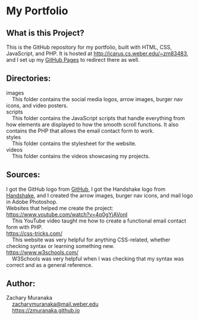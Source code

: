 # My Portfolio

## What is this Project?

This is the GitHub repository for my portfolio, built with HTML, CSS, JavaScript, and PHP. It is hosted at http://icarus.cs.weber.edu/~zm83483, and I set up my [GitHub Pages](https://zmuranaka.github.io) to redirect there as well.

## Directories:

images  
&nbsp;&nbsp;&nbsp;&nbsp;This folder contains the social media logos, arrow images, burger nav icons, and video posters.  
scripts  
&nbsp;&nbsp;&nbsp;&nbsp;This folder contains the JavaScript scripts that handle everything from how elements are displayed to how the smooth scroll functions. It also contains the PHP that allows the email contact form to work.  
styles  
&nbsp;&nbsp;&nbsp;&nbsp;This folder contains the stylesheet for the website.  
videos  
&nbsp;&nbsp;&nbsp;&nbsp;This folder contains the videos showcasing my projects.

## Sources:

I got the GitHub logo from [GitHub](https://github.com/logos), I got the Handshake logo from
[Handshake](https://weber.joinhandshake.com), and I created the arrow images, burger nav icons, and mail logo in Adobe Photoshop.  
Websites that helped me create the project:  
https://www.youtube.com/watch?v=4q0gYjAVonI  
&nbsp;&nbsp;&nbsp;&nbsp;This YouTube video taught me how to create a functional email contact form with PHP.  
https://css-tricks.com/  
&nbsp;&nbsp;&nbsp;&nbsp;This website was very helpful for anything CSS-related, whether checking syntax or learning something new.  
https://www.w3schools.com/  
&nbsp;&nbsp;&nbsp;&nbsp;W3Schools was very helpful when I was checking that my syntax was correct and as a general reference.

## Author:

Zachary Muranaka  
&nbsp;&nbsp;&nbsp;&nbsp;zacharymuranaka@mail.weber.edu  
&nbsp;&nbsp;&nbsp;&nbsp;https://zmuranaka.github.io
